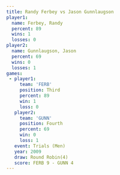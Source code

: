 ```yaml
---
title: Randy Ferbey vs Jason Gunnlaugson
player1:                  
  name: Ferbey, Randy     
  percent: 89             
  wins: 1                 
  losses: 0               
player2:                  
  name: Gunnlaugson, Jason
  percent: 69             
  wins: 0                 
  losses: 1               
games:
 - player1:         
     team: 'FERB'   
     position: Third
     percent: 89    
     win: 1         
     loss: 0        
   player2:          
     team: 'GUNN'    
     position: Fourth
     percent: 69     
     win: 0          
     loss: 1         
   event: Trials (Men)   
   year: 2009            
   draw: Round Robin(4)  
   score: FERB 9 - GUNN 4
---
```


